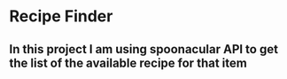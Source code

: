 # Recipe Finder

## In this project I am using spoonacular API to get the list of the available recipe for that item
